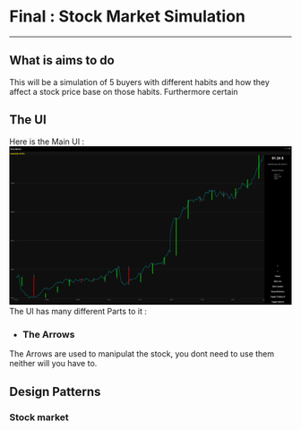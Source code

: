 # Final : Stock Market Simulation
---
## What is aims to do
This will be a simulation of 5 buyers with different habits and how they affect a stock price base on those habits. Furthermore certain 

## The UI
Here is the Main UI :\
![](Documents/MainUI.png)\
The UI has many different Parts to it : 

- ### The Arrows 
The Arrows are used to manipulat the stock, you dont need to use them neither will you have to.
## Design Patterns

### Stock market 